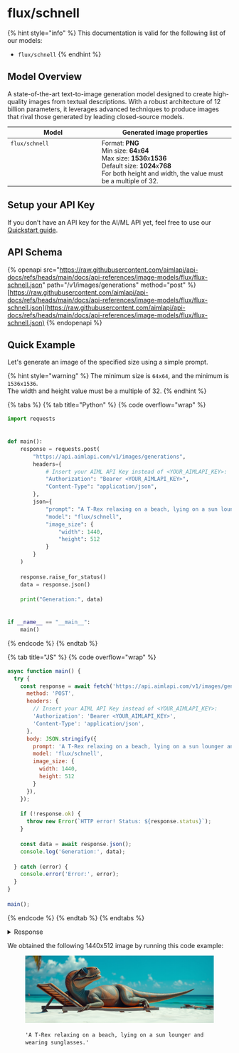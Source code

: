 # flux/schnell

{% hint style="info" %}
This documentation is valid for the following list of our models:

* `flux/schnell`
{% endhint %}

## Model Overview

A state-of-the-art text-to-image generation model designed to create high-quality images from textual descriptions. With a robust architecture of 12 billion parameters, it leverages advanced techniques to produce images that rival those generated by leading closed-source models.

<table><thead><tr><th width="191" valign="top">Model</th><th>Generated image properties</th></tr></thead><tbody><tr><td valign="top"><code>flux/schnell</code></td><td>Format: <strong>PNG</strong><br>Min size: <strong>64</strong>x<strong>64</strong><br>Max size: <strong>1536</strong>x<strong>1536</strong><br>Default size: <strong>1024</strong>x<strong>768</strong><br>For both height and width, the value must be a multiple of 32.</td></tr></tbody></table>

## Setup your API Key

If you don’t have an API key for the AI/ML API yet, feel free to use our [Quickstart guide](https://docs.aimlapi.com/quickstart/setting-up).

## API Schema

{% openapi src="https://raw.githubusercontent.com/aimlapi/api-docs/refs/heads/main/docs/api-references/image-models/flux/flux-schnell.json" path="/v1/images/generations" method="post" %}
[https://raw.githubusercontent.com/aimlapi/api-docs/refs/heads/main/docs/api-references/image-models/flux/flux-schnell.json](https://raw.githubusercontent.com/aimlapi/api-docs/refs/heads/main/docs/api-references/image-models/flux/flux-schnell.json)
{% endopenapi %}

## Quick Example

Let's generate an image of the specified size using a simple prompt.

{% hint style="warning" %}
The minimum size is `64x64`, and the minimum is `1536x1536`.\
The width and height value must be a multiple of 32.
{% endhint %}

{% tabs %}
{% tab title="Python" %}
{% code overflow="wrap" %}
```python
import requests


def main():
    response = requests.post(
        "https://api.aimlapi.com/v1/images/generations",
        headers={
            # Insert your AIML API Key instead of <YOUR_AIMLAPI_KEY>:
            "Authorization": "Bearer <YOUR_AIMLAPI_KEY>",
            "Content-Type": "application/json",
        },
        json={
            "prompt": "A T-Rex relaxing on a beach, lying on a sun lounger and wearing sunglasses.",
            "model": "flux/schnell",
            "image_size": {
                "width": 1440,
                "height": 512
            }
        }
    )

    response.raise_for_status()
    data = response.json()

    print("Generation:", data)


if __name__ == "__main__":
    main()

```
{% endcode %}
{% endtab %}

{% tab title="JS" %}
{% code overflow="wrap" %}
```javascript
async function main() {
  try {
    const response = await fetch('https://api.aimlapi.com/v1/images/generations', {
      method: 'POST',
      headers: {
        // Insert your AIML API Key instead of <YOUR_AIMLAPI_KEY>:
        'Authorization': 'Bearer <YOUR_AIMLAPI_KEY>',
        'Content-Type': 'application/json',
      },
      body: JSON.stringify({
        prompt: 'A T-Rex relaxing on a beach, lying on a sun lounger and wearing sunglasses.',
        model: 'flux/schnell',
        image_size: {
          width: 1440,
          height: 512
        }
      }),
    });

    if (!response.ok) {
      throw new Error(`HTTP error! Status: ${response.status}`);
    }

    const data = await response.json();
    console.log('Generation:', data);

  } catch (error) {
    console.error('Error:', error);
  }
}

main();
```
{% endcode %}
{% endtab %}
{% endtabs %}

<details>

<summary>Response</summary>

{% code overflow="wrap" %}
```json5
Generation: {'images': [{'url': 'https://cdn.aimlapi.com/eagle/files/lion/dSqd5BMP3pfaiKEnFXiiE.png', 'width': 1440, 'height': 512, 'content_type': 'image/png'}], 'timings': {'inference': 0.3458922009449452}, 'seed': 454423425, 'has_nsfw_concepts': [False], 'prompt': 'A T-Rex relaxing on a beach, lying on a sun lounger and wearing sunglasses.'}
```
{% endcode %}

</details>

We obtained the following 1440x512 image by running this code example:

<figure><img src="../../../.gitbook/assets/dSqd5BMP3pfaiKEnFXiiE.png" alt=""><figcaption><p><code>'A T-Rex relaxing on a beach, lying on a sun lounger and wearing sunglasses.'</code></p></figcaption></figure>
